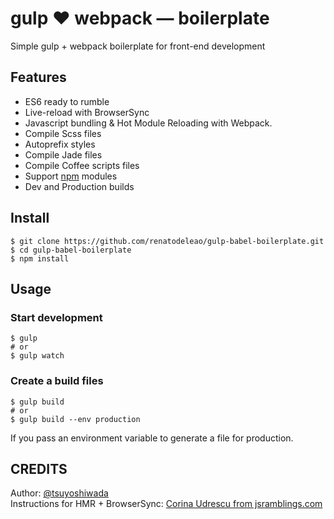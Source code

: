 gulp ❤️ webpack — boilerplate
========================

Simple gulp + webpack boilerplate for front-end development

## Features
* ES6 ready to rumble
* Live-reload with BrowserSync
* Javascript bundling & Hot Module Reloading with Webpack.
* Compile Scss files
* Autoprefix styles
* Compile Jade files
* Compile Coffee scripts files
* Support [npm](https://www.npmjs.com/) modules
* Dev and Production builds


## Install
```
$ git clone https://github.com/renatodeleao/gulp-babel-boilerplate.git
$ cd gulp-babel-boilerplate
$ npm install
```


## Usage

### Start development
```
$ gulp
# or
$ gulp watch
```

### Create a build files
```
$ gulp build
# or
$ gulp build --env production
```

If you pass an environment variable to generate a file for production.

## CREDITS
Author: [@tsuyoshiwada](https://github.com/tsuyoshiwada)  
Instructions for HMR + BrowserSync: [Corina Udrescu from jsramblings.com](http://jsramblings.com/2016/07/16/hot-reloading-gulp-webpack-browsersync.html)
